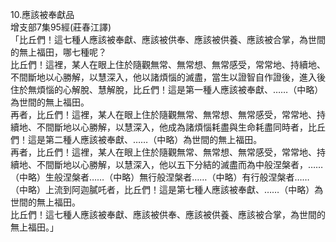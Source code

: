 10.應該被奉獻品  
增支部7集95經(莊春江譯)  
「比丘們！這七種人應該被奉獻、應該被供奉、應該被供養、應該被合掌，為世間的無上福田，哪七種呢？  
比丘們！這裡，某人在眼上住於隨觀無常、無常想、無常感受，常常地、持續地、不間斷地以心勝解，以慧深入，他以諸煩惱的滅盡，當生以證智自作證後，進入後住於無煩惱的心解脫、慧解脫，比丘們！這是第一種人應該被奉獻、……（中略）為世間的無上福田。  
再者，比丘們！這裡，某人在眼上住於隨觀無常、無常想、無常感受，常常地、持續地、不間斷地以心勝解，以慧深入，他成為諸煩惱耗盡與生命耗盡同時者，比丘們！這是第二種人應該被奉獻、……（中略）為世間的無上福田。  
再者，比丘們！這裡，某人在眼上住於隨觀無常、無常想、無常感受，常常地、持續地、不間斷地以心勝解，以慧深入，他以五下分結的滅盡而為中般涅槃者，……（中略）生般涅槃者……（中略）無行般涅槃者……（中略）有行般涅槃者……（中略）上流到阿迦膩吒者，比丘們！這是第七種人應該被奉獻、……（中略）為世間的無上福田。  
比丘們！這七種人應該被奉獻、應該被供奉、應該被供養、應該被合掌，為世間的無上福田。」  
  
  
